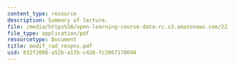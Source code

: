 ```yaml
---
content_type: resource
description: Summary of lecture.
file: /media/https%3A/open-learning-course-data-rc.s3.amazonaws.com/22-55j-principles-of-radiation-interactions-fall-2004/832f2006a52ba17bc426fc2067178694_modif_rad_respns.pdf
file_type: application/pdf
resourcetype: Document
title: modif_rad_respns.pdf
uid: 832f2006-a52b-a17b-c426-fc2067178694
---
```

